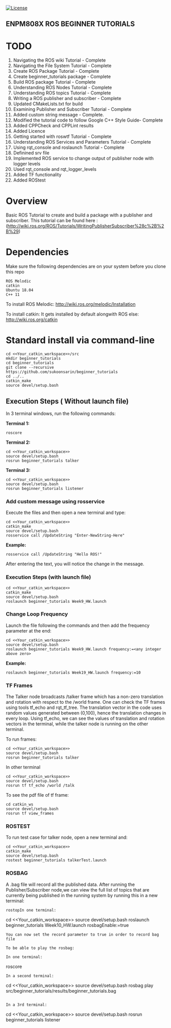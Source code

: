 [![License](https://img.shields.io/badge/License-BSD%203--Clause-blue.svg)](https://opensource.org/licenses/BSD-3-Clause)
## ENPM808X ROS BEGINNER TUTORIALS

# TODO
1. Navigating the ROS wiki Tutorial - Complete
2. Navigating the File System Tutorial - Complete
3. Create ROS Package Tutorial - Complete
4. Create beginner_tutorials package - Complete
5. Build ROS package Tutorial - Complete
6. Understanding ROS Nodes Tutorial - Complete
7. Understanding ROS topics Tutorial - Complete
8. Writing a ROS publisher and subscriber - Complete
9. Updated CMakeLists.txt for build
10. Examining Publisher and Subscriber Tutorial - Complete
11. Added custom string message - Complete.
12. Modified the tutorial code to follow Google C++ Style Guide- Complete
13. Added CPPCheck and CPPLint results
14. Added Licence
15. Getting started with roswtf Tutorial - Complete
16. Understanding ROS Services and Parameters Tutorial - Complete
17. Using rqt_console and roslaunch Tutorial - Complete
18. Definined srv file
19. Implemented ROS service to change output of publisher node with logger levels
20. Used rqt_console and rqt_logger_levels
21. Added TF functionality 
22. Added ROStest

# Overview


Basic ROS Tutorial to create and build a package with a publisher and subscriber. This tutorial can be found here : (http://wiki.ros.org/ROS/Tutorials/WritingPublisherSubscriber%28c%2B%2B%29)

# Dependencies

Make sure the following dependencies are on your system before you clone this repo

    ROS Melodic
    catkin
    Ubuntu 18.04
    C++ 11

To install ROS Melodic:
http://wiki.ros.org/melodic/Installation

To install catkin: 
It gets installed by default alongwith ROS
else:  http://wiki.ros.org/catkin

# Standard install via command-line

    cd <<Your_catkin_workspace>>/src
    mkdir beginner_tutorials
    cd beginner_tutorials
    git clone --recursive https://github.com/sukoonsarin/beginner_tutorials
    cd ../..
    catkin_make
    source devel/setup.bash

## Execution Steps ( Without launch file)
In 3 terminal windows, run the following commands:

**Terminal 1:**

    roscore

**Terminal 2:**

    cd <<Your_catkin_workspace>>
    source devel/setup.bash
    rosrun beginner_tutorials talker

**Terminal 3:**

    cd <<Your_catkin_workspace>>
    source devel/setup.bash
    rosrun beginner_tutorials listener



### Add custom message using rosservice

Execute the files and then open a new terminal and type:
```
cd <<Your_catkin_workspace>>
catkin_make
source devel/setup.bash
rosservice call /UpdateString "Enter-NewString-Here"
```
**Example:**

    rosservice call /UpdateString "Hello ROS!"


After entering the text, you will notice the change in the message. 

### Execution Steps (with launch file)
```
cd <<Your_catkin_workspace>>
catkin_make
source devel/setup.bash
roslaunch beginner_tutorials Week9_HW.launch 
```

### Change Loop Frequency
Launch the file following the commands and then add the frequency parameter at the end:
```
cd <<Your_catkin_workspace>>
source devel/setup.bash
roslaunch beginner_tutorials Week9_HW.launch frequency:=<any integer above zero>
```

**Example:**

    roslaunch beginner_tutorials Week19_HW.launch frequency:=10


### TF Frames
The Talker node broadcasts /talker frame which has a non-zero translation and rotation with respect to the /world frame. 
One can check the TF frames using tools tf_echo and rqt_tf_tree. The translation vector in the code uses 
random values generated between (0,100), hence the translation changes in every loop. Using tf_echo, we can see 
the values of translation and rotation vectors in the terminal, while the talker node is running on the other terminal. 

To run frames:
```
cd <<Your_catkin_workspace>>
source devel/setup.bash
rosrun beginner_tutorials talker
```
In other terminal
```
cd <<Your_catkin_workspace>>
source devel/setup.bash
rosrun tf tf_echo /world /talk
```
To see the pdf file of tf frame:

```
cd catkin_ws
source devel/setup.bash
rosrun tf view_frames

```
### ROSTEST

To run test case for talker node, open a new terminal and:
```
cd <<Your_catkin_workspace>>
catkin_make
source devel/setup.bash
rostest beginner_tutorials talkerTest.launch
```
### ROSBAG
A .bag file will record all the published data. After running the Publisher/Subscriber node,we can view the 
full list of topics that are currently being published in the running system by running this in a new terminal:
```
rostopIn one terminal:
```
cd <<Your_catkin_workspace>>
source devel/setup.bash
roslaunch beginner_tutorials Week10_HW.launch rosbagEnable:=true
```
You can now set the record parameter to true in order to record bag file

To be able to play the rosbag:

In one terminal:

```
roscore
```
In a second terminal:

```
cd <<Your_catkin_workspace>>
source devel/setup.bash
rosbag play src/beginner_tutorials/results/beginner_tutorials.bag

```

In a 3rd terminal:

```
cd <<Your_catkin_workspace>>
source devel/setup.bash
rosrun beginner_tutorials listener
```
